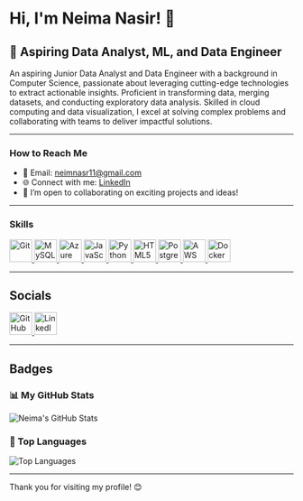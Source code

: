 
# Hi, I'm Neima Nasir! 👋 

## 🚀 Aspiring Data Analyst, ML, and Data Engineer  

An aspiring Junior Data Analyst and Data Engineer with a background in Computer Science, passionate about leveraging cutting-edge technologies to extract actionable insights. Proficient in transforming data, merging datasets, and conducting exploratory data analysis. Skilled in cloud computing and data visualization, I excel at solving complex problems and collaborating with teams to deliver impactful solutions.

---

###  How to Reach Me  
- 📧 Email: [neimnasr11@gmail.com](mailto:neimnasr11@gmail.com)  
- 🌐 Connect with me: [LinkedIn](https://www.linkedin.com/in/neima-nasir-6b48a6135/)  
- 🤝 I’m open to collaborating on exciting projects and ideas!  

---

### Skills  
<p align="left">  
  <a href="https://git-scm.com/doc" target="_blank">
    <img src="https://img.icons8.com/color/48/000000/git.png" alt="Git" width="40" height="40"/>  
  </a>  
  <a href="https://www.mysql.com/" target="_blank">
    <img src="https://img.icons8.com/color/48/000000/mysql-logo.png" alt="MySQL" width="40" height="40" />
  </a> 
  <a href="https://learn.microsoft.com/en-us/azure/" target="_blank">
    <img src="https://upload.wikimedia.org/wikipedia/commons/a/a8/Microsoft_Azure_Logo.svg" alt="Azure" width="40" height="40"/>  
  </a>  
  <a href="https://developer.mozilla.org/en-US/docs/Web/JavaScript" target="_blank">
    <img src="https://img.icons8.com/color/48/000000/javascript.png" alt="JavaScript" width="40" height="40"/>  
  </a>  
  <a href="https://www.python.org/doc/" target="_blank">
    <img src="https://img.icons8.com/color/48/000000/python.png" alt="Python" width="40" height="40"/>  
  </a>  
  <a href="https://developer.mozilla.org/en-US/docs/Web/HTML" target="_blank">
    <img src="https://img.icons8.com/color/48/000000/html-5--v1.png" alt="HTML5" width="40" height="40"/>  
  </a>  
  <a href="https://www.postgresql.org/docs/" target="_blank">
    <img src="https://img.icons8.com/color/48/000000/postgreesql.png" alt="PostgreSQL" width="40" height="40"/>  
  </a>  
  <a href="https://aws.amazon.com/documentation/" target="_blank">
    <img src="https://img.icons8.com/color/48/000000/amazon-web-services.png" alt="AWS" width="40" height="40"/>  
  </a>  
  <a href="https://docs.docker.com/" target="_blank">
    <img src="https://img.icons8.com/color/48/000000/docker.png" alt="Docker" width="40" height="40"/>  
  </a>  
</p>

---

##  Socials  

<p align="left">
  <a href="https://github.com/neimaNasir">
    <img src="https://img.icons8.com/ios-glyphs/30/000000/github.png" alt="GitHub" width="40" height="40"/>
  </a>
  <a href="https://www.linkedin.com/in/neima-nasir-6b48a6135/">
    <img src="https://img.icons8.com/color/48/000000/linkedin.png" alt="LinkedIn" width="40" height="40"/>
  </a>
</p>  

---

##  Badges  

### 📊 My GitHub Stats  
![Neima's GitHub Stats](https://github-readme-stats.vercel.app/api?username=neimaNasir&show_icons=true&theme=radical)  

### 🌟 Top Languages  
![Top Languages](https://github-readme-stats.vercel.app/api/top-langs/?username=neimaNasir&layout=compact&theme=radical)  

---


Thank you for visiting my profile! 😊
